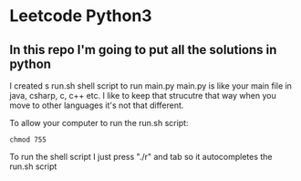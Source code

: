 # Leetcode Python3

## In this repo I'm going to put all the solutions in python

I created s run.sh shell script to run main.py
main.py is like your main file in java, csharp, c, c++ etc. 
I like to keep that strucutre that way when you move to other languages it's not that
different.

To allow your computer to run the run.sh script:
```
chmod 755
```

To run the shell script I just press "./r" and tab so it autocompletes the run.sh script
